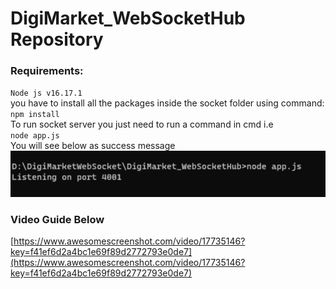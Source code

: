 # DigiMarket_WebSocketHub Repository  
### Requirements:  
`Node js v16.17.1`  
you have to install all the packages inside the socket folder using command:  
`npm install`  
To run socket server you just need to run a command in cmd i.e  
`node app.js`  
You will see below as success message  
![Alt text](./SocketImage/Socket1.PNG)  
### Video Guide Below  
[https://www.awesomescreenshot.com/video/17735146?key=f41ef6d2a4bc1e69f89d2772793e0de7](https://www.awesomescreenshot.com/video/17735146?key=f41ef6d2a4bc1e69f89d2772793e0de7)